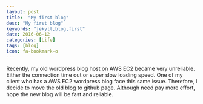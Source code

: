 ```yaml
---
layout: post
title:  "My first blog"
desc: "My first blog"
keywords: "jekyll,blog,first"
date: 2016-06-12
categories: [Life]
tags: [blog]
icon: fa-bookmark-o
---
```


Recently, my old wordpress blog host on AWS EC2 became very unreliable. Either the connection time out or super slow loading speed. One of my client who has a AWS EC2 wordpress blog face this same issue. Therefore, I decide to move the old blog to github page. Although need pay more effort, hope the new blog will be fast and reliable. 
